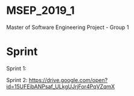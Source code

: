 # MSEP_2019_1
Master of Software Engineering Project - Group 1


# Sprint 
Sprint 1: 

Sprint 2: https://drive.google.com/open?id=15UFEibANPsaf_ULkgUJrjFor4PqVZqmX
